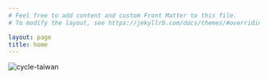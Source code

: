 ```yaml
---
# Feel free to add content and custom Front Matter to this file.
# To modify the layout, see https://jekyllrb.com/docs/themes/#overriding-theme-defaults

layout: page
title: home
---
```


![cycle-taiwan](http://oriverk.github.io/assets/img/cycle-taiwan.jpg)